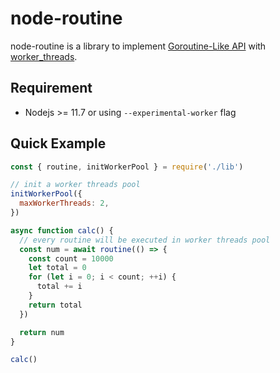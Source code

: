 # node-routine

node-routine is a library to implement [Goroutine-Like API](https://gobyexample.com/goroutines) with [worker_threads](https://nodejs.org/api/worker_threads.html).

## Requirement

- Nodejs >= 11.7 or using `--experimental-worker` flag

## Quick Example

```javascript
const { routine, initWorkerPool } = require('./lib')

// init a worker threads pool
initWorkerPool({
  maxWorkerThreads: 2,
})

async function calc() {
  // every routine will be executed in worker threads pool
  const num = await routine(() => {
    const count = 10000
    let total = 0
    for (let i = 0; i < count; ++i) {
      total += i
    }
    return total
  })

  return num
}

calc()
```



